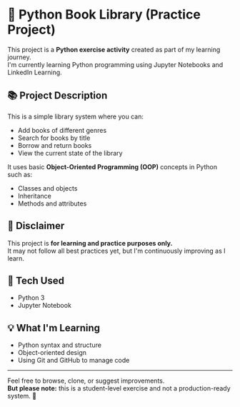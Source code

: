 # 📘 Python Book Library (Practice Project)

This project is a **Python exercise activity** created as part of my learning journey.  
I'm currently learning Python programming using Jupyter Notebooks and LinkedIn Learning.

## 📚 Project Description

This is a simple library system where you can:
- Add books of different genres
- Search for books by title
- Borrow and return books
- View the current state of the library

It uses basic **Object-Oriented Programming (OOP)** concepts in Python such as:
- Classes and objects
- Inheritance
- Methods and attributes

## 🚧 Disclaimer

This project is **for learning and practice purposes only.**  
It may not follow all best practices yet, but I'm continuously improving as I learn.

## 🔧 Tech Used

- Python 3
- Jupyter Notebook

## 💡 What I'm Learning

- Python syntax and structure
- Object-oriented design
- Using Git and GitHub to manage code

---

Feel free to browse, clone, or suggest improvements.  
**But please note:** this is a student-level exercise and not a production-ready system. 🙂
